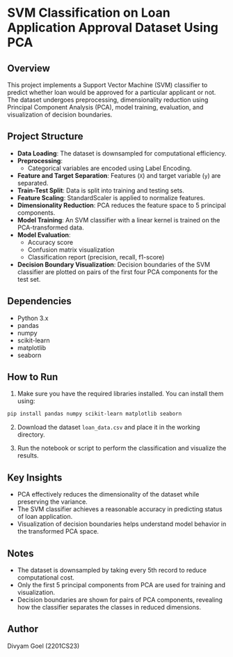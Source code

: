 # SVM Classification on Loan Application Approval Dataset Using PCA

## Overview

This project implements a Support Vector Machine (SVM) classifier to predict whether loan would be approved for a particular applicant or not. The dataset undergoes preprocessing, dimensionality reduction using Principal Component Analysis (PCA), model training, evaluation, and visualization of decision boundaries.

## Project Structure

- **Data Loading**: The dataset is downsampled for computational efficiency.
- **Preprocessing**:
  - Categorical variables are encoded using Label Encoding.
- **Feature and Target Separation**: Features (`X`) and target variable (`y`) are separated.
- **Train-Test Split**: Data is split into training and testing sets.
- **Feature Scaling**: StandardScaler is applied to normalize features.
- **Dimensionality Reduction**: PCA reduces the feature space to 5 principal components.
- **Model Training**: An SVM classifier with a linear kernel is trained on the PCA-transformed data.
- **Model Evaluation**:
  - Accuracy score
  - Confusion matrix visualization
  - Classification report (precision, recall, f1-score)
- **Decision Boundary Visualization**: Decision boundaries of the SVM classifier are plotted on pairs of the first four PCA components for the test set.

## Dependencies

- Python 3.x
- pandas
- numpy
- scikit-learn
- matplotlib
- seaborn

## How to Run

1. Make sure you have the required libraries installed. You can install them using:

```bash
pip install pandas numpy scikit-learn matplotlib seaborn
```

2. Download the dataset `loan_data.csv` and place it in the working directory.

3. Run the notebook or script to perform the classification and visualize the results.

## Key Insights

- PCA effectively reduces the dimensionality of the dataset while preserving the variance.
- The SVM classifier achieves a reasonable accuracy in predicting status of loan application.
- Visualization of decision boundaries helps understand model behavior in the transformed PCA space.

## Notes

- The dataset is downsampled by taking every 5th record to reduce computational cost.
- Only the first 5 principal components from PCA are used for training and visualization.
- Decision boundaries are shown for pairs of PCA components, revealing how the classifier separates the classes in reduced dimensions.

## Author

Divyam Goel (2201CS23)